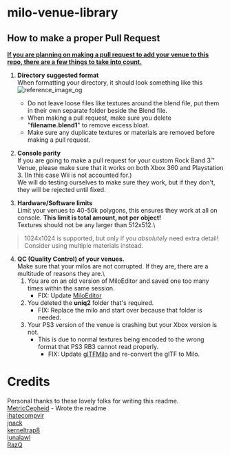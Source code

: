 # milo-venue-library

## How to make a proper Pull Request
<ins>**If you are planning on making a pull request to add your venue to this repo, there are a few things to take into count.**</ins>



1. **Directory suggested format**\
	When formatting your directory, it should look something like this\
	![reference_image_og](https://github.com/user-attachments/assets/4e343d05-9759-498a-8c88-504830b353e2)
	- Do not leave loose files like textures around the blend file, put them in their own separate folder beside the Blend file.
	- When making a pull request, make sure you delete "**filename.blend1**" to remove excess bloat.
	- Make sure any duplicate textures or materials are removed before making a pull request.



2. **Console parity**\
	If you are going to make a pull request for your custom Rock Band 3:tm: Venue, please make sure that it works on both Xbox 360 and Playstation 3. (In this case Wii is not accounted for.)\
	We will do testing ourselves to make sure they work, but if they don't, they will be rejected until fixed.



3. **Hardware/Software limits**\
	Limit your venues to 40-50k polygons, this ensures they work at all on console. **This limit is total amount, not per object!**\
	Textures should not be any larger than 512x512.\
> 1024x1024 is supported, but only if you *absolutely* need extra detail! Consider using multiple materials instead.



4. **QC (Quality Control) of your venues.**\
	Make sure that your milos are not corrupted. If they are, there are a multitude of reasons they are.\
	1. You are on an old version of MiloEditor and saved one too many times within the same session.
  	   - FIX: Update [MiloEditor](https://github.com/ihatecompvir/MiloEditor)
	2. You deleted the **uniq2** folder that's required.
  	   - FIX: Replace the milo and start over because that folder is needed.
	3. Your PS3 version of the venue is crashing but your Xbox version is not.
  	   - This is due to normal textures being encoded to the wrong format that PS3 RB3 cannot read properly.
	     - FIX: Update [glTFMilo](https://github.com/ihatecompvir/glTFMilo) and re-convert the glTF to Milo.



# Credits
Personal thanks to these lovely folks for writing this readme.\
[MetricCepheid](https://github.com/MetricCepheid) - Wrote the readme\
[ihatecompvir](https://github.com/ihatecompvir)\
[jnack](https://github.com/jnackmclain)\
[kerneltrap8](https://github.com/kernaltrap8)\
[lunalawl](https://github.com/lunalawl)\
[RazQ](https://github.com/razq)
